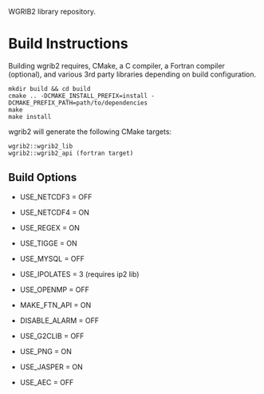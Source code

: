 WGRIB2 library repository.

# Build Instructions

Building wgrib2 requires, CMake, a C compiler, a Fortran compiler
(optional), and various 3rd party libraries depending on build
configuration.

```
mkdir build && cd build
cmake .. -DCMAKE_INSTALL_PREFIX=install -DCMAKE_PREFIX_PATH=path/to/dependencies
make
make install
```

wgrib2 will generate the following CMake targets:

```
wgrib2::wgrib2_lib
wgrib2::wgrib2_api (fortran target)
```

## Build Options

* USE_NETCDF3 = OFF

* USE_NETCDF4 = ON

* USE_REGEX = ON

* USE_TIGGE = ON

* USE_MYSQL = OFF

* USE_IPOLATES = 3 (requires ip2 lib)

* USE_OPENMP = OFF

* MAKE_FTN_API = ON

* DISABLE_ALARM = OFF

* USE_G2CLIB = OFF

* USE_PNG = ON

* USE_JASPER = ON

* USE_AEC = OFF
